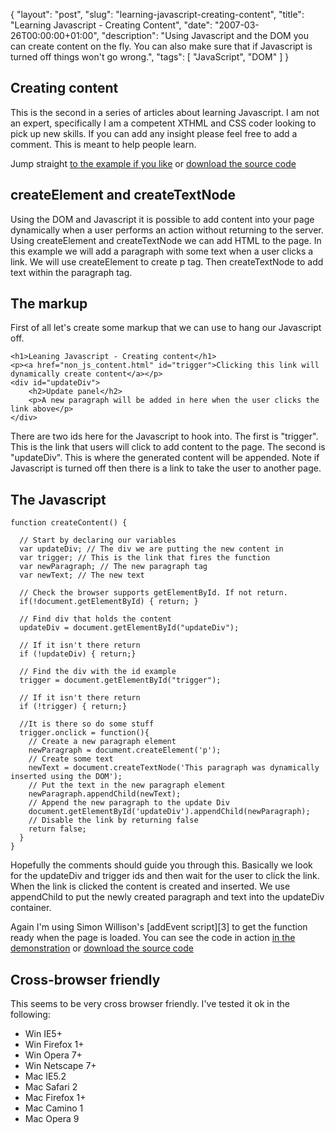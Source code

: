 {
  "layout": "post",
  "slug": "learning-javascript-creating-content",
  "title": "Learning Javascript - Creating Content",
  "date": "2007-03-26T00:00:00+01:00",
  "description": "Using Javascript and the DOM you can create content on the fly. You can also make sure that if Javascript is turned off things won't go wrong.",
  "tags": [
    "JavaScript",
    "DOM"
  ]
}
## Creating content

This is the second in a series of articles about learning Javascript. I am not an expert, specifically I am a competent XTHML and CSS coder looking to pick up new skills. If you can add any insight please feel free to add a comment. This is meant to help people learn.

Jump straight [to the example if you like][1] or [download the source code][2] 

## createElement and createTextNode

Using the DOM and Javascript it is possible to add content into your page dynamically when a user performs an action without returning to the server. Using createElement and createTextNode we can add HTML to the page. In this example we will add a paragraph with some text when a user clicks a link. We will use createElement to create p tag. Then createTextNode to add text within the paragraph tag.

## The markup

First of all let's create some markup that we can use to hang our Javascript off. 

    <h1>Leaning Javascript - Creating content</h1>  
    <p><a href="non_js_content.html" id="trigger">Clicking this link will dynamically create content</a></p>  
    <div id="updateDiv">
        <h2>Update panel</h2>
        <p>A new paragraph will be added in here when the user clicks the link above</p>
    </div>

There are two ids here for the Javascript to hook into. The first is "trigger". This is the link that users will click to add content to the page. The second is "updateDiv". This is where the generated content will be appended. Note if Javascript is turned off then there is a link to take the user to another page. 

## The Javascript 

    function createContent() {

      // Start by declaring our variables
      var updateDiv; // The div we are putting the new content in
      var trigger; // This is the link that fires the function
      var newParagraph; // The new paragraph tag
      var newText; // The new text

      // Check the browser supports getElementById. If not return.
      if(!document.getElementById) { return; }

      // Find div that holds the content
      updateDiv = document.getElementById("updateDiv");

      // If it isn't there return
      if (!updateDiv) { return;}

      // Find the div with the id example
      trigger = document.getElementById("trigger");

      // If it isn't there return
      if (!trigger) { return;}

      //It is there so do some stuff
      trigger.onclick = function(){
        // Create a new paragraph element
        newParagraph = document.createElement('p');
        // Create some text
        newText = document.createTextNode('This paragraph was dynamically inserted using the DOM');
        // Put the text in the new paragraph element
        newParagraph.appendChild(newText);
        // Append the new paragraph to the update Div
        document.getElementById('updateDiv').appendChild(newParagraph);
        // Disable the link by returning false            
        return false;
      }
    }

Hopefully the comments should guide you through this. Basically we look for the updateDiv and trigger ids and then wait for the user to click the link. When the link is clicked the content is created and inserted. We use appendChild to put the newly created paragraph and text into the updateDiv container. 

Again I'm using Simon Willison's [addEvent script][3] to get the function ready when the page is loaded. 
You can see the code in action [in the demonstration][1] or [download the source code][2] 

## Cross-browser friendly

This seems to be very cross browser friendly. I've tested it ok in the following:

*   Win IE5+
*   Win Firefox 1+
*   Win Opera 7+
*   Win Netscape 7+
*   Mac IE5.2
*   Mac Safari 2
*   Mac Firefox 1+
*   Mac Camino 1
*   Mac Opera 9

[1]: http://shapeshed.com/examples/creating-content/
[2]: http://cdn.shapeshed.com/downloads/creating-content.zip
[4]: http://simonwillison.net/2004/May/26/addLoadEvent/
